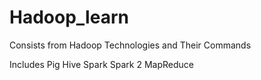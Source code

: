 # Hadoop_learn
Consists from Hadoop Technologies and Their Commands

Includes 
Pig 
Hive
Spark 
Spark 2 
MapReduce 
